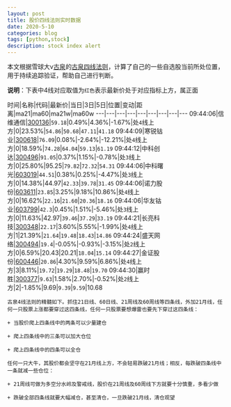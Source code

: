 ```yaml
---
layout: post
title: 股价四线法则实时数据
date: 2020-5-10
categories: blog
tags: [python,stock]
description: stock index alert
---
```



本文根据雪球大v[古泉](https://xueqiu.com/u/7148646888)的[古泉四线法则](https://xueqiu.com/7148646888/130498192)，计算了自己的一些自选股当前所处位置，用于持续追踪验证，帮助自己进行判断。

**说明**：下表中4线对应取值为`红色`表示最新价处于对应指标上方，属正面

时间|名称|代码|最新价|当日|3日|5日|位置|变动|距离|ma21|ma60|ma21w|ma60w
---|---|---|---|---|---|---|---|---
09:44:06|信维通信|[300136](https://xueqiu.com/S/SZ300136)|`59.18`|0.49%|4.36%|-1.67%|处`4`线上方|0|23.53%|`54.86`|`50.68`|`47.11`|`41.18`
09:44:09|寒锐钴业|[300618](https://xueqiu.com/S/SZ300618)|`76.09`|0.08%|-2.64%|-12.21%|处`4`线上方|0|18.59%|`74.28`|`64.04`|`59.13`|`61.19`
09:44:12|中科创达|[300496](https://xueqiu.com/S/SZ300496)|`91.05`|0.37%|1.15%|-0.78%|处`3`线上方|0|25.80%|95.25|`79.82`|`72.32`|`54.31`
09:44:06|中科曙光|[603019](https://xueqiu.com/S/SH603019)|`44.51`|0.38%|0.25%|-4.47%|处`3`线上方|0|14.38%|44.97|`42.33`|`39.78`|`31.45`
09:44:06|诺力股份|[603611](https://xueqiu.com/S/SH603611)|`23.85`|3.25%|9.18%|10.86%|处`4`线上方|0|16.62%|`22.16`|`21.60`|`20.36`|`18.16`
09:44:06|华友钴业|[603799](https://xueqiu.com/S/SH603799)|`42.3`|0.45%|1.51%|-5.46%|处`3`线上方|0|11.63%|42.97|`39.46`|`37.29`|`33.19`
09:44:21|长亮科技|[300348](https://xueqiu.com/S/SZ300348)|`22.17`|3.60%|5.55%|-1.99%|处`4`线上方|1|21.39%|`21.64`|`19.48`|`18.43`|`14.86`
09:44:24|盛天网络|[300494](https://xueqiu.com/S/SZ300494)|`19.4`|-0.05%|-0.93%|-3.15%|处`2`线上方|0|6.59%|20.43|20.21|`18.04`|`15.14`
09:44:27|金证股份|[600446](https://xueqiu.com/S/SH600446)|`20.86`|4.30%|9.59%|6.86%|处`4`线上方|3|8.11%|`19.72`|`19.29`|`18.48`|`19.70`
09:44:30|赢时胜|[300377](https://xueqiu.com/S/SZ300377)|`9.63`|1.58%|2.70%|-0.52%|处`2`线上方|2|-1.85%|9.69|`9.39`|`9.59`|10.68

```
古泉4线法则的精髓如下。抓住21日线、60日线、21周线及60周线等四条线，外加21月线，任何一只股票上涨都要穿过这四条线，任何一只股票要想爆雷也要先下穿过这四条线：

+ 当股价爬上四条线中的两条可以少量建仓

+ 爬上四条线中的三条可以加大仓位

+ 爬上四条线中的四条可以全仓

任何一只大牛，其股价都会坚守在21月线上方，不会轻易跌破21月线；相反，每跌破四条线中一条就减一些仓位：

+ 21周线可做为多空分水岭及警戒线，股价在21周线及60周线下方就要十分慎重，多看少做

+ 跌破全部四条线就要大幅减仓，甚至清仓，一旦跌破21月线，清仓观望
```